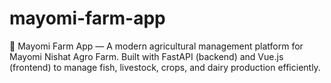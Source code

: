 # mayomi-farm-app
🌾 Mayomi Farm App — A modern agricultural management platform for Mayomi Nishat Agro Farm. Built with FastAPI (backend) and Vue.js (frontend) to manage fish, livestock, crops, and dairy production efficiently.
